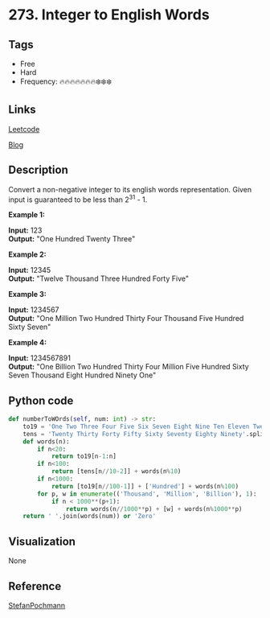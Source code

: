 # 273. Integer to English Words

## Tags

- Free
- Hard
- Frequency: :fire::fire::fire::fire::fire::fire::fire::snowflake::snowflake::snowflake:

## Links

[Leetcode](https://leetcode.com/problems/integer-to-english-words/description/)

[Blog](http://206.81.6.248:12306/leetcode/integer-to-english-words/description)

## Description

Convert a non-negative integer to its english words representation. Given input is guaranteed to be less than 2<sup>31</sup> - 1.

<b>Example 1:</b>

<b>Input:</b> 123  
<b>Output:</b> "One Hundred Twenty Three"

<b>Example 2:</b>

<b>Input:</b> 12345  
<b>Output:</b> "Twelve Thousand Three Hundred Forty Five"

<b>Example 3:</b>

<b>Input:</b> 1234567  
<b>Output:</b> "One Million Two Hundred Thirty Four Thousand Five Hundred Sixty Seven"

<b>Example 4:</b>

<b>Input:</b> 1234567891  
<b>Output:</b> "One Billion Two Hundred Thirty Four Million Five Hundred Sixty Seven Thousand Eight Hundred Ninety One"

## Python code

```python
def numberToWOrds(self, num: int) -> str:
    to19 = 'One Two Three Four Five Six Seven Eight Nine Ten Eleven Twelve Thirteen Fourteen Fifteen Sixteen Seventeen Eighteen Nineteen'.split()
    tens = 'Twenty Thirty Forty Fifty Sixty Seventy Eighty Ninety'.split()
    def words(n):
        if n<20:
            return to19[n-1:n]
        if n<100:
            return [tens[n//10-2]] + words(n%10)
        if n<1000:
            return [to19[n//100-1]] + ['Hundred'] + words(n%100)
        for p, w in enumerate(('Thousand', 'Million', 'Billion'), 1):
            if n < 1000**(p+1):
                return words(n//1000**p) + [w] + words(n%1000**p)
    return ' '.join(words(num)) or 'Zero'
```

## Visualization

None

## Reference

[StefanPochmann](https://leetcode.com/problems/integer-to-english-words/discuss/70632/Recursive-Python)
